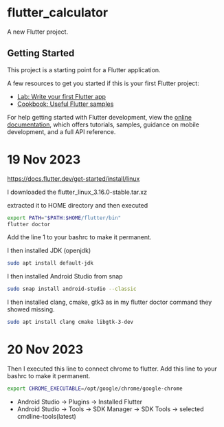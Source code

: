 # flutter_calculator

A new Flutter project.

## Getting Started

This project is a starting point for a Flutter application.

A few resources to get you started if this is your first Flutter project:

- [Lab: Write your first Flutter app](https://docs.flutter.dev/get-started/codelab)
- [Cookbook: Useful Flutter samples](https://docs.flutter.dev/cookbook)

For help getting started with Flutter development, view the
[online documentation](https://docs.flutter.dev/), which offers tutorials,
samples, guidance on mobile development, and a full API reference.


# 19 Nov 2023

https://docs.flutter.dev/get-started/install/linux

I downloaded the flutter_linux_3.16.0-stable.tar.xz

extracted it to HOME directory and then executed

```bash
export PATH="$PATH:$HOME/flutter/bin"
flutter doctor
```

Add the line 1 to your bashrc to make it permanent.


I then installed JDK (openjdk)

```bash
sudo apt install default-jdk
```


I then installed Android Studio from snap

```bash
sudo snap install android-studio --classic
```



I then installed clang, cmake, gtk3 as in my flutter doctor command they showed missing.

```bash
sudo apt install clang cmake libgtk-3-dev
```




# 20 Nov 2023

Then I executed this line to connect chrome to flutter. Add this line to your bashrc to make it permanent.

```bash
export CHROME_EXECUTABLE=/opt/google/chrome/google-chrome 
```



- Android Studio -> Plugins -> Installed Flutter
- Android Studio -> Tools -> SDK Manager -> SDK Tools -> selected cmdline-tools(latest)
